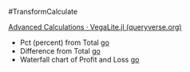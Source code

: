 #TransformCalculate

[Advanced Calculations · VegaLite.jl (queryverse.org)](https://www.queryverse.org/VegaLite.jl/stable/examples/examples_advancedcalculations/)

- Pct (percent) from Total [go](https://www.queryverse.org/VegaLite.jl/stable/examples/examples_advancedcalculations/#Calculate-Percentage-of-Total-1)
- Difference from Total [go](https://www.queryverse.org/VegaLite.jl/stable/examples/examples_advancedcalculations/#Calculate-Difference-from-Average-1)
- Waterfall chart of Profit and Loss [go](https://www.queryverse.org/VegaLite.jl/stable/examples/examples_advancedcalculations/#Waterfall-Chart-of-Monthly-Profit-and-Loss-1)